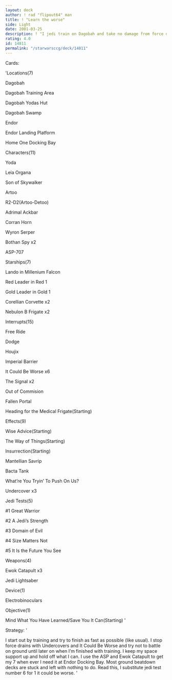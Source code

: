 ```yaml
---
layout: deck
author: ! rad "flipout64" man
title: ! "Learn the worse"
side: Light
date: 2001-03-25
description: ! "I jedi train on Dagobah and take no damage from force drains and battle. I make the opponent lose force and they cant stop it. Its a good deck that wins against a lot of different strategies."
rating: 4.0
id: 14811
permalink: "/starwarsccg/deck/14811"
---
```

Cards: 

'Locations(7)

Dagobah

Dagobah Training Area

Dagobah Yodas Hut

Dagobah Swamp

Endor

Endor Landing Platform

Home One Docking Bay


Characters(11)

Yoda

Leia Organa

Son of Skywalker

Artoo

R2-D2(Artoo-Detoo)

Adrimal Ackbar

Corran Horn

Wyron Serper

Bothan Spy x2

ASP-707


Starships(7)

Lando in Millenium Falcon

Red Leader in Red 1

Gold Leader in Gold 1

Corellian Corvette x2

Nebulon B Frigate x2


Interrupts(15)

Free Ride

Dodge

Houjix

Imperial Barrier

It Could Be Worse x6

The Signal x2

Out of Commision

Fallen Portal

Heading for the Medical Frigate(Starting)


Effects(9)

Wise Advice(Starting)

The Way of Things(Starting)

Insurrection(Starting)

Mantellian Savrip

Bacta Tank

What’re You Tryin’ To Push On Us?

Undercover x3


Jedi Tests(5)

#1 Great Warrior

#2 A Jedi’s Strength

#3 Domain of Evil

#4 Size Matters Not

#5 It Is the Future You See


Weapons(4)

Ewok Catapult x3

Jedi Lightsaber


Device(1)

Electrobinoculars


Objective(1)

Mind What You Have Learned/Save You It Can(Starting) '

Strategy: '

I start out by training and try to finish as fast as possible (like usual). I stop force drains with Undercovers and It Could Be Worse and try not to battle on ground until later on when I’m finished with training. I keep my space support up and hold off what I can. I use the ASP and Ewok Catapult to get my 7 when ever I need it at Endor Docking Bay. Most ground beatdown decks are stuck and left with nothing to do. Read this, I substitute jedi test number 6 for 1 it could be worse. '
